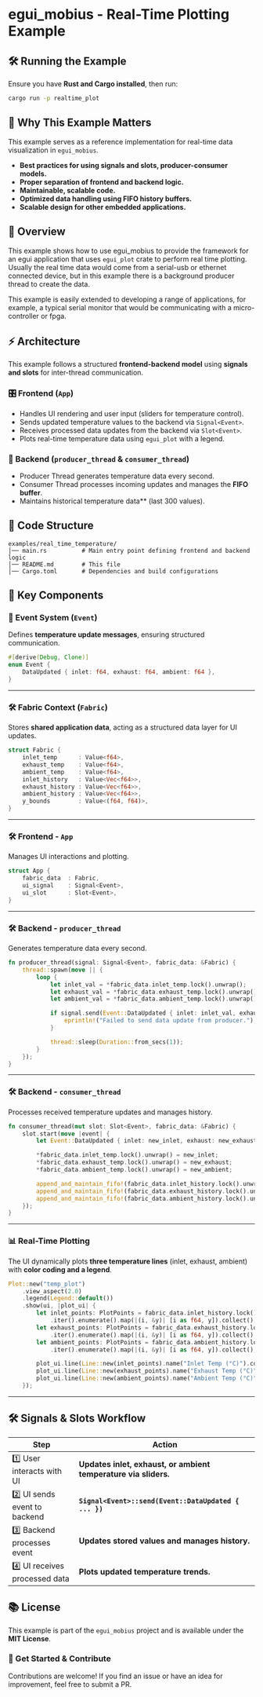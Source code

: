 # egui_mobius - Real-Time Plotting Example

## 🛠️ Running the Example
Ensure you have **Rust and Cargo installed**, then run:
```sh
cargo run -p realtime_plot
```

## 🚀 Why This Example Matters
This example serves as a reference implementation for real-time data visualization in `egui_mobius`.

- **Best practices for using signals and slots, producer-consumer models.**
- **Proper separation of frontend and backend logic.**
- **Maintainable, scalable code.**
- **Optimized data handling using FIFO history buffers.**
- **Scalable design for other embedded applications.**

## 📖 Overview

This example shows how to use egui_mobius to provide the framework for an egui application that uses `egui_plot` crate to perform real time plotting. Usually the real
time data would come from a serial-usb or ethernet connected device, but in this example 
there is a background producer thread to create the data. 

This example is easily extended to developing a range of applications, for example, a 
typical serial monitor that would be communicating with a micro-controller or fpga. 

## ⚡ Architecture
This example follows a structured **frontend-backend model** using **signals and slots** for inter-thread communication.

### 🎛️ Frontend (`App`)
- Handles UI rendering and user input (sliders for temperature control).
- Sends updated temperature values to the backend via `Signal<Event>`.
- Receives processed data updates from the backend via `Slot<Event>`.
- Plots real-time temperature data using `egui_plot` with a legend.

### 🔄 Backend (`producer_thread` & `consumer_thread`)
- Producer Thread generates temperature data every second.
- Consumer Thread processes incoming updates and manages the **FIFO buffer**.
- Maintains historical temperature data** (last 300 values).


## 📂 Code Structure
```
examples/real_time_temperature/
│── main.rs          # Main entry point defining frontend and backend logic
│── README.md        # This file
│── Cargo.toml       # Dependencies and build configurations
```



## 🌟 Key Components

### 🔢 Event System (`Event`)
Defines **temperature update messages**, ensuring structured communication.

```rust
#[derive(Debug, Clone)]
enum Event {
    DataUpdated { inlet: f64, exhaust: f64, ambient: f64 },
}
```

---

### 🛠️ Fabric Context (`Fabric`)
Stores **shared application data**, acting as a structured data layer for UI updates.

```rust
struct Fabric {
    inlet_temp      : Value<f64>,
    exhaust_temp    : Value<f64>,
    ambient_temp    : Value<f64>,
    inlet_history   : Value<Vec<f64>>,
    exhaust_history : Value<Vec<f64>>,
    ambient_history : Value<Vec<f64>>,
    y_bounds        : Value<(f64, f64)>,
}
```

---

### 🛠️ Frontend - `App`
Manages UI interactions and plotting.

```rust
struct App {
    fabric_data  : Fabric,
    ui_signal    : Signal<Event>,
    ui_slot      : Slot<Event>,
}
```

---

### 🛠️ Backend - `producer_thread`
Generates temperature data every second.

```rust
fn producer_thread(signal: Signal<Event>, fabric_data: &Fabric) {
    thread::spawn(move || {
        loop {
            let inlet_val = *fabric_data.inlet_temp.lock().unwrap();
            let exhaust_val = *fabric_data.exhaust_temp.lock().unwrap();
            let ambient_val = *fabric_data.ambient_temp.lock().unwrap();

            if signal.send(Event::DataUpdated { inlet: inlet_val, exhaust: exhaust_val, ambient: ambient_val }).is_err() {
                eprintln!("Failed to send data update from producer.");
            }

            thread::sleep(Duration::from_secs(1));
        }
    });
}
```

---

### 🛠️ Backend - `consumer_thread`
Processes received temperature updates and manages history.

```rust
fn consumer_thread(mut slot: Slot<Event>, fabric_data: &Fabric) {
    slot.start(move |event| {
        let Event::DataUpdated { inlet: new_inlet, exhaust: new_exhaust, ambient: new_ambient } = event;

        *fabric_data.inlet_temp.lock().unwrap() = new_inlet;
        *fabric_data.exhaust_temp.lock().unwrap() = new_exhaust;
        *fabric_data.ambient_temp.lock().unwrap() = new_ambient;

        append_and_maintain_fifo!(fabric_data.inlet_history.lock().unwrap(), new_inlet, 300);
        append_and_maintain_fifo!(fabric_data.exhaust_history.lock().unwrap(), new_exhaust, 300);
        append_and_maintain_fifo!(fabric_data.ambient_history.lock().unwrap(), new_ambient, 300);
    });
}
```

---

### 📊 Real-Time Plotting
The UI dynamically plots **three temperature lines** (inlet, exhaust, ambient) with **color coding and a legend**.

```rust
Plot::new("temp_plot")
    .view_aspect(2.0)
    .legend(Legend::default())
    .show(ui, |plot_ui| {
        let inlet_points: PlotPoints = fabric_data.inlet_history.lock().unwrap()
            .iter().enumerate().map(|(i, &y)| [i as f64, y]).collect();
        let exhaust_points: PlotPoints = fabric_data.exhaust_history.lock().unwrap()
            .iter().enumerate().map(|(i, &y)| [i as f64, y]).collect();
        let ambient_points: PlotPoints = fabric_data.ambient_history.lock().unwrap()
            .iter().enumerate().map(|(i, &y)| [i as f64, y]).collect();

        plot_ui.line(Line::new(inlet_points).name("Inlet Temp (°C)").color(egui::Color32::RED));
        plot_ui.line(Line::new(exhaust_points).name("Exhaust Temp (°C)").color(egui::Color32::BLUE));
        plot_ui.line(Line::new(ambient_points).name("Ambient Temp (°C)").color(egui::Color32::GREEN));
    });
```

---

## 🛠️ Signals & Slots Workflow
| **Step** | **Action** |
|----------|-----------|
| 1️⃣ User interacts with UI | **Updates inlet, exhaust, or ambient temperature via sliders.** |
| 2️⃣ UI sends event to backend | **`Signal<Event>::send(Event::DataUpdated { ... })`** |
| 3️⃣ Backend processes event | **Updates stored values and manages history.** |
| 4️⃣ UI receives processed data | **Plots updated temperature trends.** |


## 📚 License
This example is part of the `egui_mobius` project and is available under the **MIT License**.


### 🚀 Get Started & Contribute
Contributions are welcome! If you find an issue or have an idea for improvement, feel free to submit a PR.

